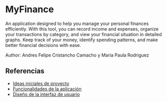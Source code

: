 # MyFinance

An application designed to help you manage your personal finances efficiently. With this tool, you can record income and expenses, organize your transactions by category, and view your financial situation in detailed graphs. Keep track of your money, identify spending patterns, and make better financial decisions with ease.

Author: Andres Felipe Cristancho Camacho y Maria Paula Rodriguez

## Referencias

- [Ideas iniciales de proyecto](docs/ideas.md)
- [Funcionalidades de la aplicación](docs/funcionalidades.md)
- [Diseño de la interfaz de usuario](docs/ui.md)

